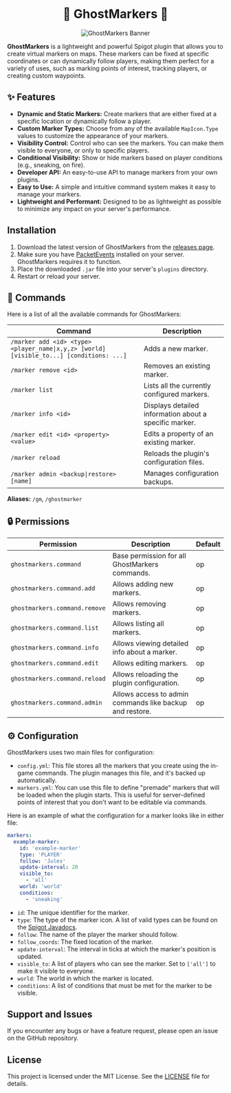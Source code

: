 <div align="center">

# 👻 GhostMarkers 👻

![GhostMarkers Banner](https://i.imgur.com/6iesqTy.png)

</div>

**GhostMarkers** is a lightweight and powerful Spigot plugin that allows you to create virtual markers on maps. These markers can be fixed at specific coordinates or can dynamically follow players, making them perfect for a variety of uses, such as marking points of interest, tracking players, or creating custom waypoints.

## ✨ Features

*   **Dynamic and Static Markers:** Create markers that are either fixed at a specific location or dynamically follow a player.
*   **Custom Marker Types:** Choose from any of the available `MapIcon.Type` values to customize the appearance of your markers.
*   **Visibility Control:** Control who can see the markers. You can make them visible to everyone, or only to specific players.
*   **Conditional Visibility:** Show or hide markers based on player conditions (e.g., sneaking, on fire).
*   **Developer API:** An easy-to-use API to manage markers from your own plugins.
*   **Easy to Use:** A simple and intuitive command system makes it easy to manage your markers.
*   **Lightweight and Performant:** Designed to be as lightweight as possible to minimize any impact on your server's performance.

## Installation

1.  Download the latest version of GhostMarkers from the [releases page](https://github.com/your-repo/ghostmarkers/releases).
2.  Make sure you have [PacketEvents](https://github.com/retrooper/packetevents) installed on your server. GhostMarkers requires it to function.
3.  Place the downloaded `.jar` file into your server's `plugins` directory.
4.  Restart or reload your server.

## 📖 Commands

Here is a list of all the available commands for GhostMarkers:

| Command                                                      | Description                               |
| ------------------------------------------------------------ | ----------------------------------------- |
| `/marker add <id> <type> <player_name\|x,y,z> [world] [visible_to...] [conditions: ...]` | Adds a new marker.                        |
| `/marker remove <id>`                                        | Removes an existing marker.               |
| `/marker list`                                               | Lists all the currently configured markers. |
| `/marker info <id>`                                          | Displays detailed information about a specific marker. |
| `/marker edit <id> <property> <value>`                       | Edits a property of an existing marker. |
| `/marker reload`                                             | Reloads the plugin's configuration files. |
| `/marker admin <backup\|restore> [name]`                     | Manages configuration backups. |

**Aliases:** `/gm`, `/ghostmarker`

## 🔒 Permissions

| Permission           | Description                               | Default |
| -------------------- | ----------------------------------------- | ------- |
| `ghostmarkers.command` | Base permission for all GhostMarkers commands. | op |
| `ghostmarkers.command.add` | Allows adding new markers. | op |
| `ghostmarkers.command.remove` | Allows removing markers. | op |
| `ghostmarkers.command.list` | Allows listing all markers. | op |
| `ghostmarkers.command.info` | Allows viewing detailed info about a marker. | op |
| `ghostmarkers.command.edit` | Allows editing markers. | op |
| `ghostmarkers.command.reload` | Allows reloading the plugin configuration. | op |
| `ghostmarkers.command.admin` | Allows access to admin commands like backup and restore. | op |

## ⚙️ Configuration

GhostMarkers uses two main files for configuration:

*   `config.yml`: This file stores all the markers that you create using the in-game commands. The plugin manages this file, and it's backed up automatically.
*   `markers.yml`: You can use this file to define "premade" markers that will be loaded when the plugin starts. This is useful for server-defined points of interest that you don't want to be editable via commands.

Here is an example of what the configuration for a marker looks like in either file:

```yaml
markers:
  example-marker:
    id: 'example-marker'
    type: 'PLAYER'
    follow: 'Jules'
    update-interval: 20
    visible_to:
      - 'all'
    world: 'world'
    conditions:
      - 'sneaking'
```

*   `id`: The unique identifier for the marker.
*   `type`: The type of the marker icon. A list of valid types can be found on the [Spigot Javadocs](https://hub.spigotmc.org/javadocs/spigot/org/bukkit/map/MapIcon.Type.html).
*   `follow`: The name of the player the marker should follow.
*   `follow_coords`: The fixed location of the marker.
*   `update-interval`: The interval in ticks at which the marker's position is updated.
*   `visible_to`: A list of players who can see the marker. Set to `['all']` to make it visible to everyone.
*   `world`: The world in which the marker is located.
*   `conditions`: A list of conditions that must be met for the marker to be visible.

## Support and Issues

If you encounter any bugs or have a feature request, please open an issue on the GitHub repository.

## License

This project is licensed under the MIT License. See the [LICENSE](LICENSE) file for details.
